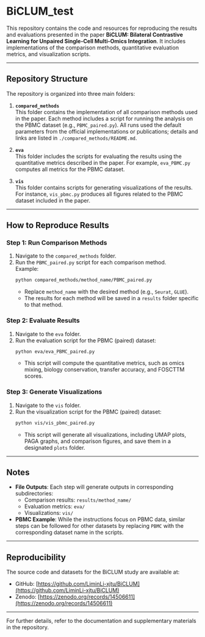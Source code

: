 # BiCLUM_test

This repository contains the code and resources for reproducing the results and evaluations presented in the paper **BiCLUM: Bilateral Contrastive Learning for Unpaired Single-Cell Multi-Omics Integration**. It includes implementations of the comparison methods, quantitative evaluation metrics, and visualization scripts.

---

## Repository Structure

The repository is organized into three main folders:

1. **`compared_methods`**  
   This folder contains the implementation of all comparison methods used in the paper. Each method includes a script for running the analysis on the PBMC dataset (e.g., `PBMC_paired.py`).
   All runs used the default parameters from the official implementations or publications; details and links are listed in `./compared_methods/README.md`.

3. **`eva`**  
   This folder includes the scripts for evaluating the results using the quantitative metrics described in the paper. For example, `eva_PBMC.py` computes all metrics for the PBMC dataset.

4. **`vis`**  
   This folder contains scripts for generating visualizations of the results. For instance, `vis_pbmc.py` produces all figures related to the PBMC dataset included in the paper.


---


## How to Reproduce Results

### Step 1: Run Comparison Methods
1. Navigate to the `compared_methods` folder.
2. Run the `PBMC_paired.py` script for each comparison method.  
   Example:
   ```bash
   python compared_methods/method_name/PBMC_paired.py
   ```
   - Replace `method_name` with the desired method (e.g., `Seurat`, `GLUE`).
   - The results for each method will be saved in a `results` folder specific to that method.

### Step 2: Evaluate Results
1. Navigate to the `eva` folder.
2. Run the evaluation script for the PBMC (paired) dataset:  
   ```bash
   python eva/eva_PBMC_paired.py
   ```
   - This script will compute the quantitative metrics, such as omics mixing, biology conservation, transfer accuracy, and FOSCTTM scores.

### Step 3: Generate Visualizations
1. Navigate to the `vis` folder.
2. Run the visualization script for the PBMC (paired) dataset:  
   ```bash
   python vis/vis_pbmc_paired.py
   ```
   - This script will generate all visualizations, including UMAP plots, PAGA graphs, and comparison figures, and save them in a designated `plots` folder.

---

## Notes
- **File Outputs**: Each step will generate outputs in corresponding subdirectories:
  - Comparison results: `results/method_name/`
  - Evaluation metrics: `eva/`
  - Visualizations: `vis/`
- **PBMC Example**: While the instructions focus on PBMC data, similar steps can be followed for other datasets by replacing `PBMC` with the corresponding dataset name in the scripts.

---  

## Reproducibility  

The source code and datasets for the BiCLUM study are available at:  
- GitHub: [https://github.com/LiminLi-xjtu/BiCLUM](https://github.com/LiminLi-xjtu/BiCLUM)  
- Zenodo: [https://zenodo.org/records/14506611](https://zenodo.org/records/14506611)  

---  

For further details, refer to the documentation and supplementary materials in the repository.
